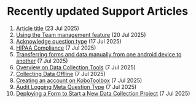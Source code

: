 # Recently updated Support Articles

<!--This page is auto generated using the `scripts/last-updated.py` script, do not update manually-->
1. [Article title](article_template.md) (23 Jul 2025)
1. [Using the Team management feature](getting_started_organization_feature.md) (20 Jul 2025)
1. [Acknowledge question type](acknowledge.md) (17 Jul 2025)
1. [HIPAA Compliance](hipaa_compliance.md) (7 Jul 2025)
1. [﻿Transferring forms and data manually from one android device to another](transferring_forms.md) (7 Jul 2025)
1. [Overview on Data Collection Tools](data-collection-tools.md) (7 Jul 2025)
1. [Collecting Data Offline](data-offline.md) (7 Jul 2025)
1. [Creating an account on KoboToolbox](creating_account.md) (7 Jul 2025)
1. [Audit Logging Meta Question Type](audit_logging.md) (7 Jul 2025)
1. [Deploying a Form to Start a New Data Collection Project](deploy_form_new_project.md) (7 Jul 2025)
